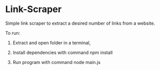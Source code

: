# Link-Scraper
Simple link scraper to extract a desired number of links from a website.

To run:

1. Extract and open folder in a terminal,

2. Install dependencies with command npm install

3. Run program with command node main.js
